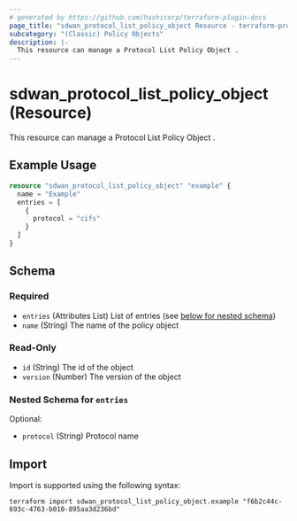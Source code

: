 ```yaml
---
# generated by https://github.com/hashicorp/terraform-plugin-docs
page_title: "sdwan_protocol_list_policy_object Resource - terraform-provider-sdwan"
subcategory: "(Classic) Policy Objects"
description: |-
  This resource can manage a Protocol List Policy Object .
---
```


# sdwan_protocol_list_policy_object (Resource)

This resource can manage a Protocol List Policy Object .

## Example Usage

```terraform
resource "sdwan_protocol_list_policy_object" "example" {
  name = "Example"
  entries = [
    {
      protocol = "cifs"
    }
  ]
}
```

<!-- schema generated by tfplugindocs -->
## Schema

### Required

- `entries` (Attributes List) List of entries (see [below for nested schema](#nestedatt--entries))
- `name` (String) The name of the policy object

### Read-Only

- `id` (String) The id of the object
- `version` (Number) The version of the object

<a id="nestedatt--entries"></a>
### Nested Schema for `entries`

Optional:

- `protocol` (String) Protocol name

## Import

Import is supported using the following syntax:

```shell
terraform import sdwan_protocol_list_policy_object.example "f6b2c44c-693c-4763-b010-895aa3d236bd"
```
